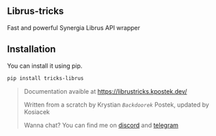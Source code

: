 ## Librus-tricks
Fast and powerful Synergia Librus API wrapper
## Installation
You can install it using pip.
```bash
pip install tricks-librus
```


> Documentation avaible at https://librustricks.kpostek.dev/
>
> Written from a scratch by Krystian _`Backdoorek`_ Postek, updated by Kosiacek
>  
> Wanna chat? You can find me on [discord](http://szkolny.eu/discord) and [telegram](https://t.me/kosiacekwastaken)
